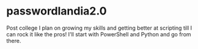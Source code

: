 # passwordlandia2.0
Post college I plan on growing my skills and getting better at scripting till I can rock it like the pros! I'll start with PowerShell and Python and go from there.
